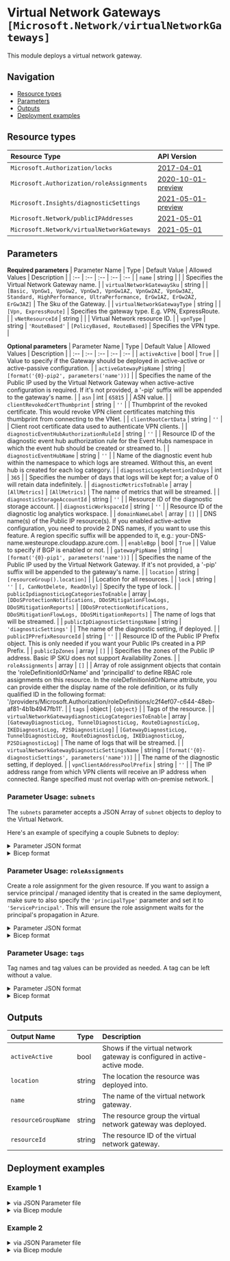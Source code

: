 # Virtual Network Gateways `[Microsoft.Network/virtualNetworkGateways]`

This module deploys a virtual network gateway.

## Navigation

- [Resource types](#Resource-types)
- [Parameters](#Parameters)
- [Outputs](#Outputs)
- [Deployment examples](#Deployment-examples)

## Resource types

| Resource Type | API Version |
| :-- | :-- |
| `Microsoft.Authorization/locks` | [2017-04-01](https://docs.microsoft.com/en-us/azure/templates/Microsoft.Authorization/2017-04-01/locks) |
| `Microsoft.Authorization/roleAssignments` | [2020-10-01-preview](https://docs.microsoft.com/en-us/azure/templates/Microsoft.Authorization/2020-10-01-preview/roleAssignments) |
| `Microsoft.Insights/diagnosticSettings` | [2021-05-01-preview](https://docs.microsoft.com/en-us/azure/templates/Microsoft.Insights/2021-05-01-preview/diagnosticSettings) |
| `Microsoft.Network/publicIPAddresses` | [2021-05-01](https://docs.microsoft.com/en-us/azure/templates/Microsoft.Network/2021-05-01/publicIPAddresses) |
| `Microsoft.Network/virtualNetworkGateways` | [2021-05-01](https://docs.microsoft.com/en-us/azure/templates/Microsoft.Network/2021-05-01/virtualNetworkGateways) |

## Parameters

**Required parameters**
| Parameter Name | Type | Default Value | Allowed Values | Description |
| :-- | :-- | :-- | :-- | :-- |
| `name` | string |  |  | Specifies the Virtual Network Gateway name. |
| `virtualNetworkGatewaySku` | string |  | `[Basic, VpnGw1, VpnGw2, VpnGw3, VpnGw1AZ, VpnGw2AZ, VpnGw3AZ, Standard, HighPerformance, UltraPerformance, ErGw1AZ, ErGw2AZ, ErGw3AZ]` | The Sku of the Gateway. |
| `virtualNetworkGatewayType` | string |  | `[Vpn, ExpressRoute]` | Specifies the gateway type. E.g. VPN, ExpressRoute. |
| `vNetResourceId` | string |  |  | Virtual Network resource ID. |
| `vpnType` | string | `'RouteBased'` | `[PolicyBased, RouteBased]` | Specifies the VPN type. |

**Optional parameters**
| Parameter Name | Type | Default Value | Allowed Values | Description |
| :-- | :-- | :-- | :-- | :-- |
| `activeActive` | bool | `True` |  | Value to specify if the Gateway should be deployed in active-active or active-passive configuration. |
| `activeGatewayPipName` | string | `[format('{0}-pip2', parameters('name'))]` |  | Specifies the name of the Public IP used by the Virtual Network Gateway when active-active configuration is required. If it's not provided, a '-pip' suffix will be appended to the gateway's name. |
| `asn` | int | `65815` |  | ASN value. |
| `clientRevokedCertThumbprint` | string | `''` |  | Thumbprint of the revoked certificate. This would revoke VPN client certificates matching this thumbprint from connecting to the VNet. |
| `clientRootCertData` | string | `''` |  | Client root certificate data used to authenticate VPN clients. |
| `diagnosticEventHubAuthorizationRuleId` | string | `''` |  | Resource ID of the diagnostic event hub authorization rule for the Event Hubs namespace in which the event hub should be created or streamed to. |
| `diagnosticEventHubName` | string | `''` |  | Name of the diagnostic event hub within the namespace to which logs are streamed. Without this, an event hub is created for each log category. |
| `diagnosticLogsRetentionInDays` | int | `365` |  | Specifies the number of days that logs will be kept for; a value of 0 will retain data indefinitely. |
| `diagnosticMetricsToEnable` | array | `[AllMetrics]` | `[AllMetrics]` | The name of metrics that will be streamed. |
| `diagnosticStorageAccountId` | string | `''` |  | Resource ID of the diagnostic storage account. |
| `diagnosticWorkspaceId` | string | `''` |  | Resource ID of the diagnostic log analytics workspace. |
| `domainNameLabel` | array | `[]` |  | DNS name(s) of the Public IP resource(s). If you enabled active-active configuration, you need to provide 2 DNS names, if you want to use this feature. A region specific suffix will be appended to it, e.g.: your-DNS-name.westeurope.cloudapp.azure.com. |
| `enableBgp` | bool | `True` |  | Value to specify if BGP is enabled or not. |
| `gatewayPipName` | string | `[format('{0}-pip1', parameters('name'))]` |  | Specifies the name of the Public IP used by the Virtual Network Gateway. If it's not provided, a '-pip' suffix will be appended to the gateway's name. |
| `location` | string | `[resourceGroup().location]` |  | Location for all resources. |
| `lock` | string | `''` | `[, CanNotDelete, ReadOnly]` | Specify the type of lock. |
| `publicIpdiagnosticLogCategoriesToEnable` | array | `[DDoSProtectionNotifications, DDoSMitigationFlowLogs, DDoSMitigationReports]` | `[DDoSProtectionNotifications, DDoSMitigationFlowLogs, DDoSMitigationReports]` | The name of logs that will be streamed. |
| `publicIpDiagnosticSettingsName` | string | `'diagnosticSettings'` |  | The name of the diagnostic setting, if deployed. |
| `publicIPPrefixResourceId` | string | `''` |  | Resource ID of the Public IP Prefix object. This is only needed if you want your Public IPs created in a PIP Prefix. |
| `publicIpZones` | array | `[]` |  | Specifies the zones of the Public IP address. Basic IP SKU does not support Availability Zones. |
| `roleAssignments` | array | `[]` |  | Array of role assignment objects that contain the 'roleDefinitionIdOrName' and 'principalId' to define RBAC role assignments on this resource. In the roleDefinitionIdOrName attribute, you can provide either the display name of the role definition, or its fully qualified ID in the following format: '/providers/Microsoft.Authorization/roleDefinitions/c2f4ef07-c644-48eb-af81-4b1b4947fb11'. |
| `tags` | object | `{object}` |  | Tags of the resource. |
| `virtualNetworkGatewaydiagnosticLogCategoriesToEnable` | array | `[GatewayDiagnosticLog, TunnelDiagnosticLog, RouteDiagnosticLog, IKEDiagnosticLog, P2SDiagnosticLog]` | `[GatewayDiagnosticLog, TunnelDiagnosticLog, RouteDiagnosticLog, IKEDiagnosticLog, P2SDiagnosticLog]` | The name of logs that will be streamed. |
| `virtualNetworkGatewayDiagnosticSettingsName` | string | `[format('{0}-diagnosticSettings', parameters('name'))]` |  | The name of the diagnostic setting, if deployed. |
| `vpnClientAddressPoolPrefix` | string | `''` |  | The IP address range from which VPN clients will receive an IP address when connected. Range specified must not overlap with on-premise network. |


### Parameter Usage: `subnets`

The `subnets` parameter accepts a JSON Array of `subnet` objects to deploy to the Virtual Network.

Here's an example of specifying a couple Subnets to deploy:

<details>

<summary>Parameter JSON format</summary>

```json
"subnets": {
    "value": [
    {
        "name": "app",
        "properties": {
            "addressPrefix": "10.1.0.0/24",
            "networkSecurityGroup": {
                "id": "[resourceId('Microsoft.Network/networkSecurityGroups', 'app-nsg')]"
            },
            "routeTable": {
                "id": "[resourceId('Microsoft.Network/routeTables', 'app-udr')]"
            }
        }
    },
    {
        "name": "data",
        "properties": {
            "addressPrefix": "10.1.1.0/24"
        }
    }
    ]
}
```

</details>

<details>

<summary>Bicep format</summary>

```bicep
subnets: [
    {
        name: 'app'
        properties: {
            addressPrefix: '10.1.0.0/24'
            networkSecurityGroup: {
                id: '[resourceId('Microsoft.Network/networkSecurityGroups' 'app-nsg')]'
            }
            routeTable: {
                id: '[resourceId('Microsoft.Network/routeTables' 'app-udr')]'
            }
        }
    }
    {
        name: 'data'
        properties: {
            addressPrefix: '10.1.1.0/24'
        }
    }
]
```

</details>
<p>

### Parameter Usage: `roleAssignments`

Create a role assignment for the given resource. If you want to assign a service principal / managed identity that is created in the same deployment, make sure to also specify the `'principalType'` parameter and set it to `'ServicePrincipal'`. This will ensure the role assignment waits for the principal's propagation in Azure.

<details>

<summary>Parameter JSON format</summary>

```json
"roleAssignments": {
    "value": [
        {
            "roleDefinitionIdOrName": "Reader",
            "description": "Reader Role Assignment",
            "principalIds": [
                "12345678-1234-1234-1234-123456789012", // object 1
                "78945612-1234-1234-1234-123456789012" // object 2
            ]
        },
        {
            "roleDefinitionIdOrName": "/providers/Microsoft.Authorization/roleDefinitions/c2f4ef07-c644-48eb-af81-4b1b4947fb11",
            "principalIds": [
                "12345678-1234-1234-1234-123456789012" // object 1
            ],
            "principalType": "ServicePrincipal"
        }
    ]
}
```

</details>

<details>

<summary>Bicep format</summary>

```bicep
roleAssignments: [
    {
        roleDefinitionIdOrName: 'Reader'
        description: 'Reader Role Assignment'
        principalIds: [
            '12345678-1234-1234-1234-123456789012' // object 1
            '78945612-1234-1234-1234-123456789012' // object 2
        ]
    }
    {
        roleDefinitionIdOrName: '/providers/Microsoft.Authorization/roleDefinitions/c2f4ef07-c644-48eb-af81-4b1b4947fb11'
        principalIds: [
            '12345678-1234-1234-1234-123456789012' // object 1
        ]
        principalType: 'ServicePrincipal'
    }
]
```

</details>
<p>

### Parameter Usage: `tags`

Tag names and tag values can be provided as needed. A tag can be left without a value.

<details>

<summary>Parameter JSON format</summary>

```json
"tags": {
    "value": {
        "Environment": "Non-Prod",
        "Contact": "test.user@testcompany.com",
        "PurchaseOrder": "1234",
        "CostCenter": "7890",
        "ServiceName": "DeploymentValidation",
        "Role": "DeploymentValidation"
    }
}
```

</details>

<details>

<summary>Bicep format</summary>

```bicep
tags: {
    Environment: 'Non-Prod'
    Contact: 'test.user@testcompany.com'
    PurchaseOrder: '1234'
    CostCenter: '7890'
    ServiceName: 'DeploymentValidation'
    Role: 'DeploymentValidation'
}
```

</details>
<p>

## Outputs

| Output Name | Type | Description |
| :-- | :-- | :-- |
| `activeActive` | bool | Shows if the virtual network gateway is configured in active-active mode. |
| `location` | string | The location the resource was deployed into. |
| `name` | string | The name of the virtual network gateway. |
| `resourceGroupName` | string | The resource group the virtual network gateway was deployed. |
| `resourceId` | string | The resource ID of the virtual network gateway. |

## Deployment examples

<h3>Example 1</h3>

<details>

<summary>via JSON Parameter file</summary>

```json
{
    "$schema": "https://schema.management.azure.com/schemas/2019-04-01/deploymentParameters.json#",
    "contentVersion": "1.0.0.0",
    "parameters": {
        "name": {
            "value": "<<namePrefix>>-az-gw-er-001"
        },
        "gatewayPipName": {
            "value": "<<namePrefix>>-az-gw-er-001-pip"
        },
        "domainNameLabel": {
            "value": [
                "<<namePrefix>>-az-gw-er-dm-001"
            ]
        },
        "virtualNetworkGatewayType": {
            "value": "ExpressRoute"
        },
        "virtualNetworkGatewaySku": {
            "value": "ErGw1AZ"
        },
        "vNetResourceId": {
            "value": "/subscriptions/<<subscriptionId>>/resourceGroups/validation-rg/providers/Microsoft.Network/virtualNetworks/adp-<<namePrefix>>-az-vnet-x-001"
        },
        "tags": {
            "value": {
                "Environment": "Validation",
                "Contact": "test.user@testcompany.com",
                "PurchaseOrder": "",
                "CostCenter": "",
                "ServiceName": "DeploymentValidation",
                "Role": "DeploymentValidation"
            }
        },
        "roleAssignments": {
            "value": [
                {
                    "roleDefinitionIdOrName": "Reader",
                    "principalIds": [
                        "<<deploymentSpId>>"
                    ]
                }
            ]
        },
        "diagnosticLogsRetentionInDays": {
            "value": 7
        },
        "diagnosticStorageAccountId": {
            "value": "/subscriptions/<<subscriptionId>>/resourceGroups/validation-rg/providers/Microsoft.Storage/storageAccounts/adp<<namePrefix>>azsax001"
        },
        "diagnosticWorkspaceId": {
            "value": "/subscriptions/<<subscriptionId>>/resourcegroups/validation-rg/providers/microsoft.operationalinsights/workspaces/adp-<<namePrefix>>-az-law-x-001"
        },
        "diagnosticEventHubAuthorizationRuleId": {
            "value": "/subscriptions/<<subscriptionId>>/resourceGroups/validation-rg/providers/Microsoft.EventHub/namespaces/adp-<<namePrefix>>-az-evhns-x-001/AuthorizationRules/RootManageSharedAccessKey"
        },
        "diagnosticEventHubName": {
            "value": "adp-<<namePrefix>>-az-evh-x-001"
        }
    }
}

```

</details>

<details>

<summary>via Bicep module</summary>

```bicep
module virtualNetworkGateways './Microsoft.Network/virtualNetworkGateways/deploy.bicep' = {
  name: '${uniqueString(deployment().name)}-virtualNetworkGateways'
  params: {
    name: '<<namePrefix>>-az-gw-er-001'
    gatewayPipName: '<<namePrefix>>-az-gw-er-001-pip'
    domainNameLabel: [
      '<<namePrefix>>-az-gw-er-dm-001'
    ]
    virtualNetworkGatewayType: 'ExpressRoute'
    virtualNetworkGatewaySku: 'ErGw1AZ'
    vNetResourceId: '/subscriptions/<<subscriptionId>>/resourceGroups/validation-rg/providers/Microsoft.Network/virtualNetworks/adp-<<namePrefix>>-az-vnet-x-001'
    tags: {
      Environment: 'Validation'
      Contact: 'test.user@testcompany.com'
      PurchaseOrder: ''
      CostCenter: ''
      ServiceName: 'DeploymentValidation'
      Role: 'DeploymentValidation'
    }
    roleAssignments: [
      {
        roleDefinitionIdOrName: 'Reader'
        principalIds: [
          '<<deploymentSpId>>'
        ]
      }
    ]
    diagnosticLogsRetentionInDays: 7
    diagnosticStorageAccountId: '/subscriptions/<<subscriptionId>>/resourceGroups/validation-rg/providers/Microsoft.Storage/storageAccounts/adp<<namePrefix>>azsax001'
    diagnosticWorkspaceId: '/subscriptions/<<subscriptionId>>/resourcegroups/validation-rg/providers/microsoft.operationalinsights/workspaces/adp-<<namePrefix>>-az-law-x-001'
    diagnosticEventHubAuthorizationRuleId: '/subscriptions/<<subscriptionId>>/resourceGroups/validation-rg/providers/Microsoft.EventHub/namespaces/adp-<<namePrefix>>-az-evhns-x-001/AuthorizationRules/RootManageSharedAccessKey'
    diagnosticEventHubName: 'adp-<<namePrefix>>-az-evh-x-001'
  }
```

</details>
<p>

<h3>Example 2</h3>

<details>

<summary>via JSON Parameter file</summary>

```json
{
    "$schema": "https://schema.management.azure.com/schemas/2019-04-01/deploymentParameters.json#",
    "contentVersion": "1.0.0.0",
    "parameters": {
        "name": {
            "value": "<<namePrefix>>-az-gw-vpn-001"
        },
        "lock": {
            "value": "CanNotDelete"
        },
        "domainNameLabel": {
            "value": [
                "<<namePrefix>>-az-gw-vpn-dm-001"
            ]
        },
        "virtualNetworkGatewayType": {
            "value": "Vpn"
        },
        "virtualNetworkGatewaySku": {
            "value": "VpnGw1AZ"
        },
        "publicIpZones": {
            "value": [
                "1"
            ]
        },
        "vpnType": {
            "value": "RouteBased"
        },
        "activeActive": {
            "value": true
        },
        "vNetResourceId": {
            "value": "/subscriptions/<<subscriptionId>>/resourceGroups/validation-rg/providers/Microsoft.Network/virtualNetworks/adp-<<namePrefix>>-az-vnet-x-001"
        },
        "roleAssignments": {
            "value": [
                {
                    "roleDefinitionIdOrName": "Reader",
                    "principalIds": [
                        "<<deploymentSpId>>"
                    ]
                }
            ]
        },
        "diagnosticLogsRetentionInDays": {
            "value": 7
        },
        "diagnosticStorageAccountId": {
            "value": "/subscriptions/<<subscriptionId>>/resourceGroups/validation-rg/providers/Microsoft.Storage/storageAccounts/adp<<namePrefix>>azsax001"
        },
        "diagnosticWorkspaceId": {
            "value": "/subscriptions/<<subscriptionId>>/resourcegroups/validation-rg/providers/microsoft.operationalinsights/workspaces/adp-<<namePrefix>>-az-law-x-001"
        },
        "diagnosticEventHubAuthorizationRuleId": {
            "value": "/subscriptions/<<subscriptionId>>/resourceGroups/validation-rg/providers/Microsoft.EventHub/namespaces/adp-<<namePrefix>>-az-evhns-x-001/AuthorizationRules/RootManageSharedAccessKey"
        },
        "diagnosticEventHubName": {
            "value": "adp-<<namePrefix>>-az-evh-x-001"
        }
    }
}

```

</details>

<details>

<summary>via Bicep module</summary>

```bicep
module virtualNetworkGateways './Microsoft.Network/virtualNetworkGateways/deploy.bicep' = {
  name: '${uniqueString(deployment().name)}-virtualNetworkGateways'
  params: {
    name: '<<namePrefix>>-az-gw-vpn-001'
    lock: 'CanNotDelete'
    domainNameLabel: [
      '<<namePrefix>>-az-gw-vpn-dm-001'
    ]
    virtualNetworkGatewayType: 'Vpn'
    virtualNetworkGatewaySku: 'VpnGw1AZ'
    publicIpZones: [
      '1'
    ]
    vpnType: 'RouteBased'
    activeActive: true
    vNetResourceId: '/subscriptions/<<subscriptionId>>/resourceGroups/validation-rg/providers/Microsoft.Network/virtualNetworks/adp-<<namePrefix>>-az-vnet-x-001'
    roleAssignments: [
      {
        roleDefinitionIdOrName: 'Reader'
        principalIds: [
          '<<deploymentSpId>>'
        ]
      }
    ]
    diagnosticLogsRetentionInDays: 7
    diagnosticStorageAccountId: '/subscriptions/<<subscriptionId>>/resourceGroups/validation-rg/providers/Microsoft.Storage/storageAccounts/adp<<namePrefix>>azsax001'
    diagnosticWorkspaceId: '/subscriptions/<<subscriptionId>>/resourcegroups/validation-rg/providers/microsoft.operationalinsights/workspaces/adp-<<namePrefix>>-az-law-x-001'
    diagnosticEventHubAuthorizationRuleId: '/subscriptions/<<subscriptionId>>/resourceGroups/validation-rg/providers/Microsoft.EventHub/namespaces/adp-<<namePrefix>>-az-evhns-x-001/AuthorizationRules/RootManageSharedAccessKey'
    diagnosticEventHubName: 'adp-<<namePrefix>>-az-evh-x-001'
  }
```

</details>
<p>
